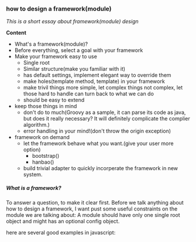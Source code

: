 ### how to design a framework(module)
*This is a short essay about framework(module) design*

**Content**
- What's a framework(module)?
- Before everything, select a goal with your framework
- Make your framework easy to use
  - Single root
  - Similar structure(make you familiar with it)
  - has default settings, implement elegant way to override them
  - make holes(template method, template) in your framework
  - make trivil things more simple, let complex things not complex, let those hard to handle can turn back to what we can do
  - should be easy to extend
- keep those things in mind
   - don't do to much(Groovy as a sample, it can parse its code as java, but does it really necessary? It will definitely complicate the complier algorithm.)
   - error handling in your mind!(don't throw the origin exception)
- framework on demand
  - let the framework behave what you want.(give your user more option)
    - bootstrap()
    - hanbao()
  - build trivial adapter to quickly incorperate the framework in new system.

##### What is a framework?
To answer a question, to make it clear first. Before we talk anything about how to design a framework, I want pust some useful constraints on the module we are talking about: A module should have only one single root object and might has an optional config object.

here are several good examples in javascript:
